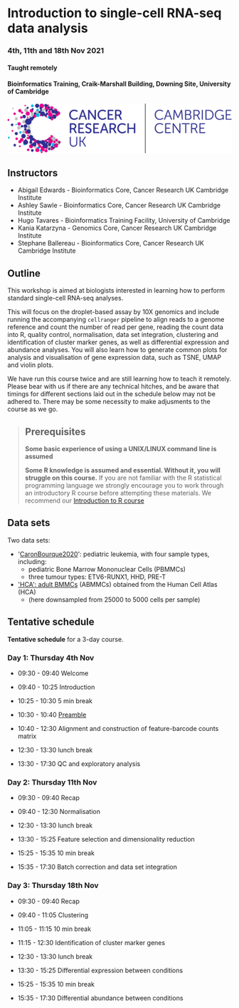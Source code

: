 # Introduction to single-cell RNA-seq data analysis 
### 4th, 11th and 18th Nov 2021
#### Taught remotely
#### Bioinformatics Training, Craik-Marshall Building, Downing Site, University of Cambridge

![](Images/CRUK_CC_whiteBgd.jpg)

## Instructors

* Abigail Edwards - Bioinformatics Core, Cancer Research UK Cambridge Institute
* Ashley Sawle - Bioinformatics Core, Cancer Research UK Cambridge Institute
* Hugo Tavares - Bioinformatics Training Facility, University of Cambridge
* Kania Katarzyna - Genomics Core, Cancer Research UK Cambridge Institute
* Stephane Ballereau - Bioinformatics Core, Cancer Research UK Cambridge Institute

## Outline

This workshop is aimed at biologists interested in learning how to perform
standard single-cell RNA-seq analyses. 

This will focus on the droplet-based assay by 10X genomics and include running
the accompanying `cellranger` pipeline to align reads to a genome reference and
count the number of read per gene, reading the count data into R, quality control,
normalisation, data set integration, clustering and identification of cluster
marker genes, as well as differential expression and abundance analyses.
You will also learn how to generate common plots for analysis and visualisation
of gene expression data, such as TSNE, UMAP and violin plots.

We have run this course twice and are still learning how to teach it remotely.
Please bear with us if there are any technical hitches, and be aware that timings
for different sections laid out in the schedule below may not be adhered to.
There may be some necessity to make adjusments to the course as we go.

> ## Prerequisites
>
> __**Some basic experience of using a UNIX/LINUX command line is assumed**__
> 
> __**Some R knowledge is assumed and essential. Without it, you
> will struggle on this course.**__ 
> If you are not familiar with the R statistical programming language we
> strongly encourage you to work through an introductory R course before
> attempting these materials.
> We recommend our [Introduction to R course](https://bioinformatics-core-shared-training.github.io/r-intro/)

## Data sets

Two data sets:

* '[CaronBourque2020](https://www.nature.com/articles/s41598-020-64929-x)': pediatric leukemia, with four sample types, including:
  * pediatric Bone Marrow Mononuclear Cells (PBMMCs)
  * three tumour types: ETV6-RUNX1, HHD, PRE-T  
* ['HCA': adult BMMCs](https://data.humancellatlas.org/explore/projects/cc95ff89-2e68-4a08-a234-480eca21ce79) (ABMMCs) obtained from the Human Cell Atlas (HCA)
  * (here downsampled from 25000 to 5000 cells per sample)

<!-- 
## Bookdown

The various analysis steps are bundled into a bookdown.

> **To open the bookdown (please mind: work in progress):**
> 
> The bookdown is in:
> 
> * PATH_TO_BOOKDONW
>
> To open the bookdown:
> 
> * [Bookdown index](PATH_TO_BOOKDONW/index.html)
> 
> OR
> 
> * clone the repository
> * open PATH_TO_BOOKDONW/index.html
-->

## Tentative schedule

**Tentative schedule** for a 3-day course.

### Day 1: Thursday 4th Nov

* 09:30 - 09:40 Welcome <!-- Paul -->
* 09:40 - 10:25 Introduction <!-- Kasia -->
* 10:25 - 10:30 5 min break 
* 10:30 - 10:40 [Preamble](Slides/dataSetSlides.html)  <!-- Stephane -->
* 10:40 - 12:30 Alignment and construction of feature-barcode counts matrix <!-- Stephane -->

* 12:30 - 13:30 lunch break

* 13:30 - 17:30 QC and exploratory analysis <!-- Ash -->

### Day 2: Thursday 11th Nov

* 09:30 - 09:40 Recap <!-- Stephane -->
* 09:40 - 12:30 Normalisation <!-- Stephane -->

* 12:30 - 13:30 lunch break

* 13:30 - 15:25 Feature selection and dimensionality reduction <!-- Hugo -->
* 15:25 - 15:35 10 min break 
* 15:35 - 17:30 Batch correction and data set integration <!-- Abbi -->

### Day 3: Thursday 18th Nov

* 09:30 - 09:40 Recap <!-- Stephane -->
* 09:40 - 11:05 Clustering <!-- Stephane -->
* 11:05 - 11:15 10 min break 
* 11:15 - 12:30 Identification of cluster marker genes <!-- Hugo -->

* 12:30 - 13:30 lunch break

* 13:30 - 15:25 Differential expression between conditions <!-- Stephane -->
* 15:25 - 15:35 10 min break 
* 15:35 - 17:30 Differential abundance between conditions <!-- Stephane -->



<!--
git checkout gh-pages
 # Adding files ...
git commit -m "Add files"
git push origin gh-pages
git checkout master
-->

